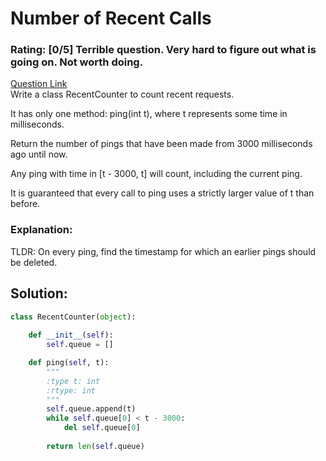# Number of Recent Calls

### Rating: [0/5] Terrible question. Very hard to figure out what is going on. Not worth doing.

[Question Link](https://leetcode.com/problems/number-of-recent-calls/)  
Write a class RecentCounter to count recent requests.  

It has only one method: ping(int t), where t represents some time in milliseconds.  

Return the number of pings that have been made from 3000 milliseconds ago until now.  

Any ping with time in [t - 3000, t] will count, including the current ping.  

It is guaranteed that every call to ping uses a strictly larger value of t than before.  

### Explanation:
TLDR: On every ping, find the timestamp for which an earlier pings should be deleted.  

## Solution:
```Python
class RecentCounter(object):
    
    def __init__(self):
        self.queue = []

    def ping(self, t):
        """
        :type t: int
        :rtype: int
        """
        self.queue.append(t)
        while self.queue[0] < t - 3000:
            del self.queue[0]
        
        return len(self.queue)
```
